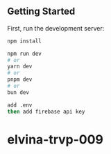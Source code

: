 
## Getting Started

First, run the development server:

```bash
npm install

npm run dev
# or
yarn dev
# or
pnpm dev
# or
bun dev
```
```bash
add .env
then add firebase api key
```
# elvina-trvp-009
